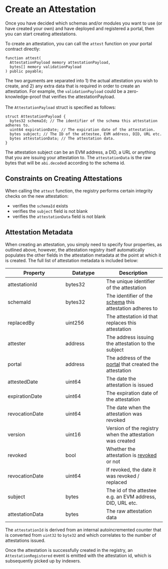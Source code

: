 # Create an Attestation

Once you have decided which schemas and/or modules you want to use (or have created your own) and have deployed and registered a portal, then you can start creating attestations.

To create an attestation, you can call the `attest` function on your portal contract directly:

```solidity
function attest(
  AttestationPayload memory attestationPayload,
  bytes[] memory validationPayload
) public payable;
```

The two arguments are separated into 1) the actual attestation you wish to create, and 2) any extra data that is required in order to create an attestation.  For example, the `validationPayload` could be a zero-knowledge-proof that verifies the attestationPayload.\
\
The `AttestationPayload` struct is specified as follows:

```solidity
struct AttestationPayload {
  bytes32 schemaId; // The identifier of the schema this attestation adheres to.
  uint64 expirationDate; // The expiration date of the attestation.
  bytes subject; // The ID of the attestee, EVM address, DID, URL etc.
  bytes attestationData; // The attestation data.
}
```

The attestation subject can be an EVM address, a DID, a URL or anything that you are issuing your attestation to.   The `attestationData` is the raw bytes that will be `abi.decode`d according to the schema id.

## Constraints on Creating Attestations

When calling the `attest` function, the registry performs certain integrity checks on the new attestation:

* verifies the `schemaId` exists
* verifies the `subject` field is not blank
* verifies the `attestationData` field is not blank

## Attestation Metadata

When creating an attestation, you simply need to specify four properties, as outlined above, however, the attestation registry itself automatically populates the other fields in the attestation metadata at the point at which it is created.  The full list of attestation metadata is included below:

<table><thead><tr><th width="169">Property</th><th width="114.33333333333331">Datatype</th><th>Description</th></tr></thead><tbody><tr><td>attestationId</td><td>bytes32</td><td>The unique identifier of the attestation</td></tr><tr><td>schemaId</td><td>bytes32</td><td>The identifier of the <a href="../../core-concepts/schemas.md">schema</a> this attestation adheres to</td></tr><tr><td>replacedBy</td><td>uint256</td><td>The attestation id that replaces this attestation</td></tr><tr><td>attester</td><td>address</td><td>The address issuing the attestation to the subject</td></tr><tr><td>portal</td><td>address</td><td>The address of the <a href="../../core-concepts/portals.md">portal</a> that created the attestation</td></tr><tr><td>attestedDate</td><td>uint64</td><td>The date the attestation is issued</td></tr><tr><td>expirationDate</td><td>uint64</td><td>The expiration date of the attestation</td></tr><tr><td>revocationDate</td><td>uint64</td><td>The date when the attestation was revoked</td></tr><tr><td>version</td><td>uint16</td><td>Version of the registry when the attestation was created</td></tr><tr><td>revoked</td><td>bool</td><td>Whether the attestation is <a href="revoke-an-attestation.md">revoked</a> or not</td></tr><tr><td>revocationDate</td><td>uint64</td><td>If revoked, the date it was revoked / replaced</td></tr><tr><td>subject</td><td>bytes</td><td>The id of the attestee e.g. an EVM address, DID, URL etc.</td></tr><tr><td>attestationData</td><td>bytes</td><td>The raw attestation data</td></tr></tbody></table>

The `attestationId` is derived from an internal autoincremented counter that is converted from `uint32` to `byte32` and which correlates to the number of attestations issued.

Once the attestation is successfully created in the registry, an `AttestationRegistered` event is emitted with the attestation id, which is subsequently picked up by indexers.
